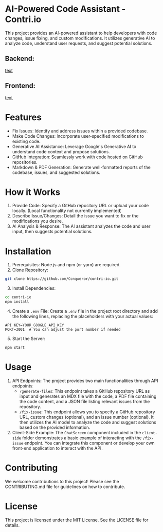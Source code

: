 # AI-Powered Code Assistant - Contri.io

This project provides an AI-powered assistant to help developers with code changes, issue fixing, and custom modifications. It utilizes generative AI to analyze code, understand user requests, and suggest potential solutions.

## Backend: 
[text](https://github.com/Conqxeror/contri-api)

## Frontend: 
[text](https://github.com/Conqxeror/contri-io)

# Features

* Fix Issues:  Identify and address issues within a provided codebase. 
* Make Code Changes:  Incorporate user-specified modifications to existing code.
* Generative AI Assistance: Leverage Google's Generative AI to understand code context and propose solutions.
* GitHub Integration:  Seamlessly work with code hosted on GitHub repositories.
* Markdown & PDF Generation:  Generate well-formatted reports of the codebase, issues, and suggested solutions.

# How it Works

1.  Provide Code:  Specify a GitHub repository URL or upload your code locally. (Local functionality not currently implemented)
2.  Describe Issue/Changes: Detail the issue you want to fix or the modifications you desire.
3.  AI Analysis & Response:  The AI assistant analyzes the code and user input, then suggests potential solutions.

# Installation

1.  Prerequisites: Node.js and npm (or yarn) are required.
2.  Clone Repository:  
```bash
git clone https://github.com/Conqxeror/contri-io.git
```
3.  Install Dependencies:  
```bash
cd contri-io
npm install
```
4.  Create a `.env` File:  Create a `.env` file in the project root directory and add the following lines, replacing the placeholders with your actual values:

```
API_KEY=YOUR_GOOGLE_API_KEY
PORT=3001  # You can adjust the port number if needed
```

5.  Start the Server:  
```bash
npm start
```

# Usage

1.  API Endpoints:  The project provides two main functionalities through API endpoints:
    - `/generate-files`: This endpoint takes a GitHub repository URL as input and generates an MDX file with the code, a PDF file containing the code content, and a JSON file listing relevant issues from the repository.
    - `/fix-issue`: This endpoint allows you to specify a GitHub repository URL, custom changes (optional), and an issue number (optional). It then utilizes the AI model to analyze the code and suggest solutions based on the provided information.
2.  Client-Side Example:  The `ChatScreen` component included in the `client-side` folder demonstrates a basic example of interacting with the `/fix-issue` endpoint. You can integrate this component or develop your own front-end application to interact with the API.

# Contributing

We welcome contributions to this project! Please see the CONTRIBUTING.md file for guidelines on how to contribute.

# License

This project is licensed under the MIT License. See the LICENSE file for details.
